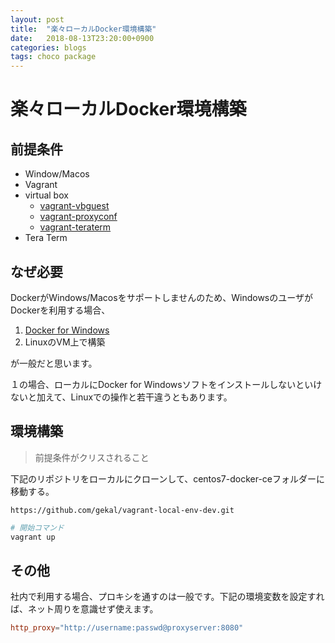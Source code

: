 ```yaml
---
layout: post
title:  "楽々ローカルDocker環境構築"
date:   2018-08-13T23:20:00+0900
categories: blogs
tags: choco package
---
```


# 楽々ローカルDocker環境構築

## 前提条件

* Window/Macos
* Vagrant
* virtual box
    * [vagrant-vbguest](https://github.com/dotless-de/vagrant-vbguest)
    * [vagrant-proxyconf](https://github.com/tmatilai/vagrant-proxyconf)
    * [vagrant-teraterm](https://github.com/tiibun/vagrant-teraterm)
* Tera Term

## なぜ必要

DockerがWindows/Macosをサポートしませんのため、WindowsのユーザがDockerを利用する場合、

1. [Docker for Windows](https://docs.docker.com/docker-for-windows/)
2. LinuxのVM上で構築

が一般だと思います。

１の場合、ローカルにDocker for Windowsソフトをインストールしないといけないと加えて、Linuxでの操作と若干違うともあります。

## 環境構築

> 前提条件がクリスされること

下記のリポジトリをローカルにクローンして、centos7-docker-ceフォルダーに移動する。

    https://github.com/gekal/vagrant-local-env-dev.git

```powershell
# 開始コマンド
vagrant up
```

## その他
社内で利用する場合、プロキシを通すのは一般です。下記の環境変数を設定すれば、ネット周りを意識せず使えます。

```conf
http_proxy="http://username:passwd@proxyserver:8080"
```
